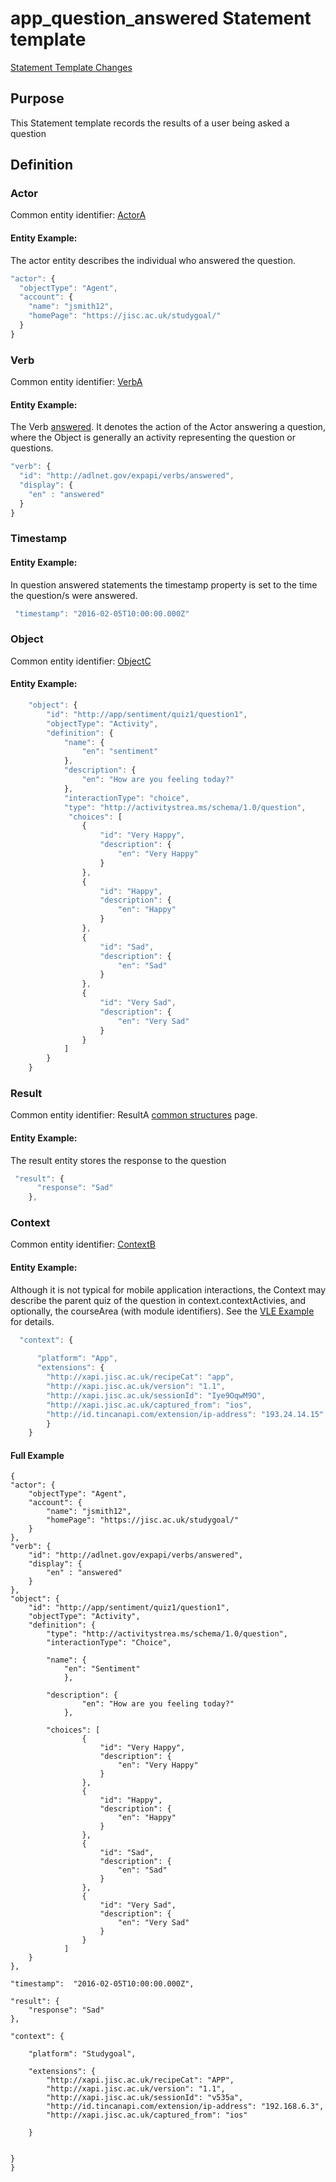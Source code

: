 # app_question_answered Statement template



[Statement Template Changes](/version_changes.md#app-questions)

## Purpose
This Statement template records the results of a user being asked a question


## Definition

### Actor
Common entity identifier: [ActorA](/common_structures.md#actora)

#### Entity Example:
The actor entity describes the individual who answered the question.

``` Javascript
"actor": {
  "objectType": "Agent",
  "account": {
    "name": "jsmith12",
    "homePage": "https://jisc.ac.uk/studygoal/"
  }
}
```

### Verb
Common entity identifier: [VerbA](/common_structures.md#verba)

#### Entity Example:
The Verb [answered](/vocabulary.md#answered). It denotes the action of the Actor answering a question, where the Object is generally an activity representing the question or questions.

``` javascript
"verb": {
  "id": "http://adlnet.gov/expapi/verbs/answered",
  "display": {
    "en" : "answered"
  }
}
```

### Timestamp

#### Entity Example:
In question answered statements the timestamp property is set to the time the question/s were answered.

``` javascript
 "timestamp": "2016-02-05T10:00:00.000Z"
```

### Object
Common entity identifier: [ObjectC](/common_structures.md#objectc)

#### Entity Example:

``` javascript
	"object": {
		"id": "http://app/sentiment/quiz1/question1",
		"objectType": "Activity",
		"definition": {
			"name": {
				"en": "sentiment"
			},
			"description": {
				"en": "How are you feeling today?"
			},
			"interactionType": "choice",
			"type": "http://activitystrea.ms/schema/1.0/question",
			 "choices": [
                {
                    "id": "Very Happy",
                    "description": {
                        "en": "Very Happy"
                    }
                },
                {
                    "id": "Happy",
                    "description": {
                        "en": "Happy"
                    }
                },
                {
                    "id": "Sad",
                    "description": {
                        "en": "Sad"
                    }
                },
                {
                    "id": "Very Sad",
                    "description": {
                        "en": "Very Sad"
                    }
                }
            ]
		}
	}
```

### Result
Common entity identifier: ResultA [common structures](/common_structures.md#result-a) page.

#### Entity Example:
The result entity stores the response to the question

``` javascript
 "result": {
      "response": "Sad"
    },
```
	

### Context
Common entity identifier: [ContextB](/common_structures.md#contextb)

#### Entity Example:
Although it is not typical for mobile application interactions, the Context may describe the parent quiz of the question in context.contextActivies, and optionally, the courseArea (with module identifiers). See the [VLE Example](../vle/answered_questions.md) for details.


``` javascript
  "context": {
    
      "platform": "App",
      "extensions": {
	    "http://xapi.jisc.ac.uk/recipeCat": "app",
		"http://xapi.jisc.ac.uk/version": "1.1",
		"http://xapi.jisc.ac.uk/sessionId": "Iye9OqwM9O", 
		"http://xapi.jisc.ac.uk/captured_from": "ios",
        "http://id.tincanapi.com/extension/ip-address": "193.24.14.15"
        }
    }
```

#### Full Example

```
{
"actor": {
	"objectType": "Agent",
	"account": {
		"name": "jsmith12",
		"homePage": "https://jisc.ac.uk/studygoal/"
	}
},
"verb": {
	"id": "http://adlnet.gov/expapi/verbs/answered",
	"display": {
		"en" : "answered"
	}
},
"object": {
	"id": "http://app/sentiment/quiz1/question1",
	"objectType": "Activity",
	"definition": {
		"type": "http://activitystrea.ms/schema/1.0/question",
		"interactionType": "Choice",

		"name": {
			"en": "Sentiment"
			},

		"description": {
				"en": "How are you feeling today?"
			},
		
        "choices": [
                {
                    "id": "Very Happy",
                    "description": {
                        "en": "Very Happy"
                    }
                },
                {
                    "id": "Happy",
                    "description": {
                        "en": "Happy"
                    }
                },
                {
                    "id": "Sad",
                    "description": {
                        "en": "Sad"
                    }
                },
                {
                    "id": "Very Sad",
                    "description": {
                        "en": "Very Sad"
                    }
                }
            ]
	}
},

"timestamp":  "2016-02-05T10:00:00.000Z",

"result": {
	"response": "Sad"
},

"context": {
		
	"platform": "Studygoal",
			
	"extensions": {
		"http://xapi.jisc.ac.uk/recipeCat": "APP",
		"http://xapi.jisc.ac.uk/version": "1.1",
		"http://xapi.jisc.ac.uk/sessionId": "v535a", 
		"http://id.tincanapi.com/extension/ip-address": "192.168.6.3", 
		"http://xapi.jisc.ac.uk/captured_from": "ios"
		
	}
				
	
}
}
```
